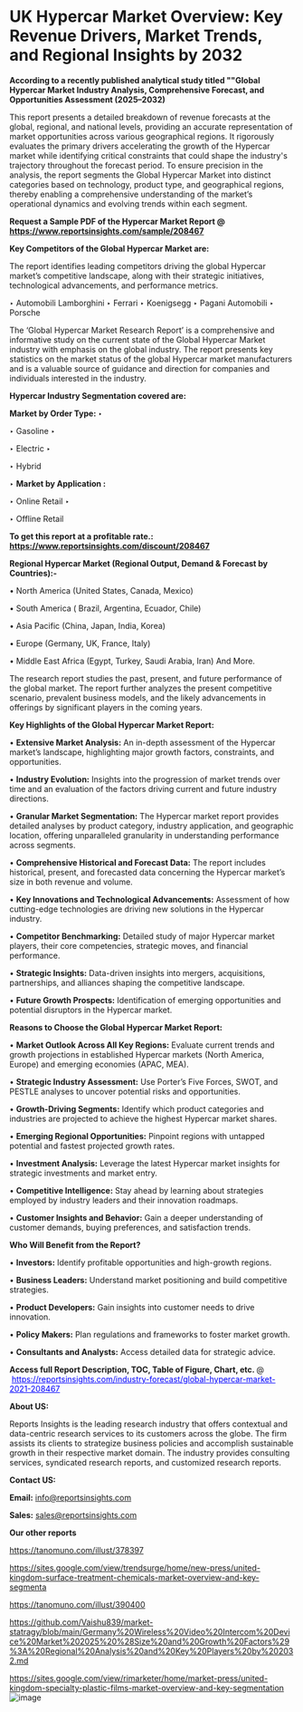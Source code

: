 # UK Hypercar Market Overview: Key Revenue Drivers, Market Trends, and Regional Insights by 2032

<strong>According to a recently published analytical study titled ""Global Hypercar Market Industry Analysis, Comprehensive Forecast, and Opportunities Assessment (2025–2032)</strong>

This report presents a detailed breakdown of revenue forecasts at the global, regional, and national levels, providing an accurate representation of market opportunities across various geographical regions. It rigorously evaluates the primary drivers accelerating the growth of the Hypercar market while identifying critical constraints that could shape the industry's trajectory throughout the forecast period. To ensure precision in the analysis, the report segments the Global Hypercar Market into distinct categories based on technology, product type, and geographical regions, thereby enabling a comprehensive understanding of the market’s operational dynamics and evolving trends within each segment.

<strong>Request a Sample PDF of the Hypercar Market Report </strong><strong>@<a href=https://www.reportsinsights.com/sample/208467 style=color:#0000ff;> https://www.reportsinsights.com/sample/208467</a></strong></font>

<strong>Key Competitors of the Global Hypercar Market are:</strong>

The report identifies leading competitors driving the global Hypercar market’s competitive landscape, along with their strategic initiatives, technological advancements, and performance metrics.

‣ Automobili Lamborghini
‣ Ferrari
‣ Koenigsegg
‣ Pagani Automobili
‣ Porsche

The ‘Global Hypercar Market Research Report’ is a comprehensive and informative study on the current state of the Global Hypercar Market industry with emphasis on the global industry. The report presents key statistics on the market status of the global Hypercar market manufacturers and is a valuable source of guidance and direction for companies and individuals interested in the industry.

<strong>Hypercar Industry Segmentation covered are:</strong>

<strong>Market by Order Type: </strong>
‣ 

‣ Gasoline
‣ 

‣ Electric
‣ 

‣ Hybrid

‣ 
<strong>Market by Application :</strong>

‣ Online Retail
‣ 

‣ Offline Retail

<strong>To get this report at a profitable rate.: <a href=https://www.reportsinsights.com/discount/208467 style=color:#0000ff;>https://www.reportsinsights.com/discount/208467</a></strong></font>

<strong>Regional Hypercar Market (Regional Output, Demand &amp; Forecast by Countries):-</strong>

• North America (United States, Canada, Mexico)

• South America ( Brazil, Argentina, Ecuador, Chile)

• Asia Pacific (China, Japan, India, Korea)

• Europe (Germany, UK, France, Italy)

• Middle East Africa (Egypt, Turkey, Saudi Arabia, Iran) And More.

The research report studies the past, present, and future performance of the global market. The report further analyzes the present competitive scenario, prevalent business models, and the likely advancements in offerings by significant players in the coming years.

<strong>Key Highlights of the Global Hypercar Market Report:</strong>

• <strong>Extensive Market Analysis:</strong> An in-depth assessment of the Hypercar market’s landscape, highlighting major growth factors, constraints, and opportunities.

• <strong>Industry Evolution:</strong> Insights into the progression of market trends over time and an evaluation of the factors driving current and future industry directions.

• <strong>Granular Market Segmentation:</strong> The Hypercar market report provides detailed analyses by product category, industry application, and geographic location, offering unparalleled granularity in understanding performance across segments.

• <strong>Comprehensive Historical and Forecast Data:</strong> The report includes historical, present, and forecasted data concerning the Hypercar market’s size in both revenue and volume.

• <strong>Key Innovations and Technological Advancements:</strong> Assessment of how cutting-edge technologies are driving new solutions in the Hypercar industry.

• <strong>Competitor Benchmarking:</strong> Detailed study of major Hypercar market players, their core competencies, strategic moves, and financial performance.

• <strong>Strategic Insights:</strong> Data-driven insights into mergers, acquisitions, partnerships, and alliances shaping the competitive landscape.

• <strong>Future Growth Prospects:</strong> Identification of emerging opportunities and potential disruptors in the Hypercar market.

<strong>Reasons to Choose the Global Hypercar Market Report:</strong>

• <strong>Market Outlook Across All Key Regions:</strong> Evaluate current trends and growth projections in established Hypercar markets (North America, Europe) and emerging economies (APAC, MEA).

• <strong>Strategic Industry Assessment:</strong> Use Porter’s Five Forces, SWOT, and PESTLE analyses to uncover potential risks and opportunities.

• <strong>Growth-Driving Segments:</strong> Identify which product categories and industries are projected to achieve the highest Hypercar market shares.

• <strong>Emerging Regional Opportunities:</strong> Pinpoint regions with untapped potential and fastest projected growth rates.

• <strong>Investment Analysis:</strong> Leverage the latest Hypercar market insights for strategic investments and market entry.

• <strong>Competitive Intelligence:</strong> Stay ahead by learning about strategies employed by industry leaders and their innovation roadmaps.

• <strong>Customer Insights and Behavior:</strong> Gain a deeper understanding of customer demands, buying preferences, and satisfaction trends.

<strong>Who Will Benefit from the Report?</strong>

• <strong>Investors:</strong> Identify profitable opportunities and high-growth regions.

• <strong>Business Leaders:</strong> Understand market positioning and build competitive strategies.

• <strong>Product Developers:</strong> Gain insights into customer needs to drive innovation.

• <strong>Policy Makers:</strong> Plan regulations and frameworks to foster market growth.

• <strong>Consultants and Analysts:</strong> Access detailed data for strategic advice.
</ul>
<strong>Access full Report Description, TOC, Table of Figure, Chart, etc. </strong>@  <a href=https://reportsinsights.com/industry-forecast/global-hypercar-market-2021-208467 style=color:#0000ff;>https://reportsinsights.com/industry-forecast/global-hypercar-market-2021-208467</a></font>

<strong><strong>About US</strong>:</strong>

Reports Insights is the leading research industry that offers contextual and data-centric research services to its customers across the globe. The firm assists its clients to strategize business policies and accomplish sustainable growth in their respective market domain. The industry provides consulting services, syndicated research reports, and customized research reports.

<strong>Contact US:</strong>

<p class=""""><b>Email:</b> <a href=mailto:info@reportsinsights.com>info@reportsinsights.com</a></p>
<p class=""""><b>Sales:</b> <a href=mailto:sales@reportsinsights.com>sales@reportsinsights.com</a></p>

<strong>Our other reports</strong>

<a href=https://tanomuno.com/illust/378397>https://tanomuno.com/illust/378397</a>

<a href=https://sites.google.com/view/trendsurge/home/new-press/united-kingdom-surface-treatment-chemicals-market-overview-and-key-segmenta>https://sites.google.com/view/trendsurge/home/new-press/united-kingdom-surface-treatment-chemicals-market-overview-and-key-segmenta</a>

<a href=https://tanomuno.com/illust/390400>https://tanomuno.com/illust/390400</a>

<a href=https://github.com/Vaishu839/market-statragy/blob/main/Germany%20Wireless%20Video%20Intercom%20Device%20Market%202025%20%28Size%20and%20Growth%20Factors%29%3A%20Regional%20Analysis%20and%20Key%20Players%20by%202032.md>https://github.com/Vaishu839/market-statragy/blob/main/Germany%20Wireless%20Video%20Intercom%20Device%20Market%202025%20%28Size%20and%20Growth%20Factors%29%3A%20Regional%20Analysis%20and%20Key%20Players%20by%202032.md</a>

<a href=https://sites.google.com/view/rimarketer/home/market-press/united-kingdom-specialty-plastic-films-market-overview-and-key-segmentation>https://sites.google.com/view/rimarketer/home/market-press/united-kingdom-specialty-plastic-films-market-overview-and-key-segmentation</a>
![image](https://github.com/user-attachments/assets/fa8d9f7b-3a73-4085-966a-3b811495f400)
